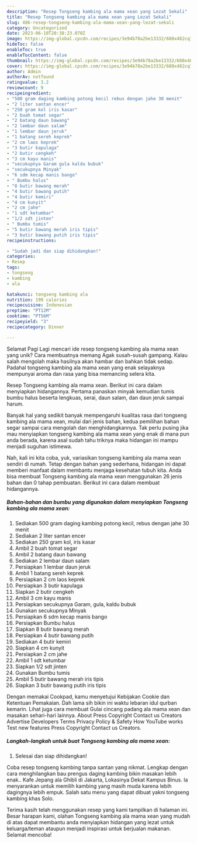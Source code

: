 ```yaml
---
description: "Resep Tongseng kambing ala mama xean yang Lezat Sekali"
title: "Resep Tongseng kambing ala mama xean yang Lezat Sekali"
slug: 486-resep-tongseng-kambing-ala-mama-xean-yang-lezat-sekali
category: Uncategorized
date: 2023-06-10T20:38:23.070Z
image: https://img-global.cpcdn.com/recipes/3e94b78a2be13332/680x482cq70/tongseng-kambing-ala-mama-xean-foto-resep-utama.jpg
hideToc: false
enableToc: true
enableTocContent: false
thumbnail: https://img-global.cpcdn.com/recipes/3e94b78a2be13332/680x482cq70/tongseng-kambing-ala-mama-xean-foto-resep-utama.jpg
cover: https://img-global.cpcdn.com/recipes/3e94b78a2be13332/680x482cq70/tongseng-kambing-ala-mama-xean-foto-resep-utama.jpg
author: Admin
authorAv: notfound
ratingvalue: 3.2
reviewcount: 9
recipeingredient:
- "500 gram daging kambing potong kecil rebus dengan jahe 30 menit"
- "2 liter santan encer"
- "250 gram kol iris kasar"
- "2 buah tomat segar"
- "2 batang daun bawang"
- "2 lembar daun salam"
- "1 lembar daun jeruk"
- "1 batang sereh keprek"
- "2 cm laos keprek"
- "3 butir kapulaga"
- "2 butir cengkeh"
- "3 cm kayu manis"
- "secukupnya Garam gula kaldu bubuk"
- "secukupnya Minyak"
- "6 sdm kecap manis bango"
- " Bumbu halus"
- "8 butir bawang merah"
- "4 butir bawang putih"
- "4 butir kemiri"
- "4 cm kunyit"
- "2 cm jahe"
- "1 sdt ketumbar"
- "1/2 sdt jinten"
- " Bumbu tumis"
- "5 butir bawang merah iris tipis"
- "3 butir bawang putih iris tipis"
recipeinstructions:

- "Sudah jadi dan siap dihidangkan!"
categories:
- Resep
tags:
- tongseng
- kambing
- ala

katakunci: tongseng kambing ala 
nutrition: 199 calories
recipecuisine: Indonesian
preptime: "PT12M"
cooktime: "PT56M"
recipeyield: "3"
recipecategory: Dinner

---
```



Selamat Pagi Lagi mencari ide resep tongseng kambing ala mama xean yang unik? Cara membuatnya memang Agak susah-susah gampang. Kalau salah mengolah maka hasilnya akan hambar dan bahkan tidak sedap. Padahal tongseng kambing ala mama xean yang enak selayaknya mempunyai aroma dan rasa yang bisa memancing selera kita.


Resep Tongseng kambing ala mama xean. Berikut ini cara dalam menyiapkan hidangannya. Pertama panaskan minyak kemudian tumis bumbu halus beserta lengkuas, serai, daun salam, dan daun jeruk sampai harum.

Banyak hal yang sedikit banyak mempengaruhi kualitas rasa dari tongseng kambing ala mama xean, mulai dari jenis bahan, kedua pemilihan bahan segar sampai cara mengolah dan menghidangkannya. Tak perlu pusing jika mau menyiapkan tongseng kambing ala mama xean yang enak di mana pun anda berada, karena asal sudah tahu triknya maka hidangan ini mampu menjadi suguhan istimewa.


Nah, kali ini kita coba, yuk, variasikan tongseng kambing ala mama xean sendiri di rumah. Tetap dengan bahan yang sederhana, hidangan ini dapat memberi manfaat dalam membantu menjaga kesehatan tubuh kita. Anda bisa membuat Tongseng kambing ala mama xean menggunakan 26 jenis bahan dan 0 tahap pembuatan. Berikut ini cara dalam membuat hidangannya.

<!--inarticleads1-->

##### Bahan-bahan dan bumbu yang digunakan dalam menyiapkan Tongseng kambing ala mama xean:

1. Sediakan 500 gram daging kambing potong kecil, rebus dengan jahe 30 menit
1. Sediakan 2 liter santan encer
1. Sediakan 250 gram kol, iris kasar
1. Ambil 2 buah tomat segar
1. Ambil 2 batang daun bawang
1. Sediakan 2 lembar daun salam
1. Persiapkan 1 lembar daun jeruk
1. Ambil 1 batang sereh keprek
1. Persiapkan 2 cm laos keprek
1. Persiapkan 3 butir kapulaga
1. Siapkan 2 butir cengkeh
1. Ambil 3 cm kayu manis
1. Persiapkan secukupnya Garam, gula, kaldu bubuk
1. Gunakan secukupnya Minyak
1. Persiapkan 6 sdm kecap manis bango
1. Persiapkan  Bumbu halus
1. Siapkan 8 butir bawang merah
1. Persiapkan 4 butir bawang putih
1. Sediakan 4 butir kemiri
1. Siapkan 4 cm kunyit
1. Persiapkan 2 cm jahe
1. Ambil 1 sdt ketumbar
1. Siapkan 1/2 sdt jinten
1. Gunakan  Bumbu tumis
1. Ambil 5 butir bawang merah iris tipis
1. Siapkan 3 butir bawang putih iris tipis


Dengan memakai Cookpad, kamu menyetujui Kebijakan Cookie dan Ketentuan Pemakaian. Dah lama sih bikin ini waktu lebaran idul qurban kemarin. Lihat juga cara membuat Gulai cincang padang ala mama xean dan masakan sehari-hari lainnya. About Press Copyright Contact us Creators Advertise Developers Terms Privacy Policy &amp; Safety How YouTube works Test new features Press Copyright Contact us Creators. 

<!--inarticleads2-->

##### Langkah-langkah untuk buat Tongseng kambing ala mama xean:


1. Selesai dan siap dihidangkan!

Coba resep tongseng kambing tanpa santan yang nikmat. Lengkap dengan cara menghilangkan bau prengus daging kambing bikin masakan lebih enak.. Kafe Jepang ala Ghibli di Jakarta, Lokasinya Dekat Kampus Binus. Ia menyarankan untuk memilih kambing yang masih muda karena lebih dagingnya lebih empuk. Salah satu menu yang dapat dibuat yakni tongseng kambing khas Solo. 

Terima kasih telah menggunakan resep yang kami tampilkan di halaman ini. Besar harapan kami, olahan Tongseng kambing ala mama xean yang mudah di atas dapat membantu anda menyiapkan hidangan yang lezat untuk keluarga/teman ataupun menjadi inspirasi untuk berjualan makanan. Selamat mencoba!
